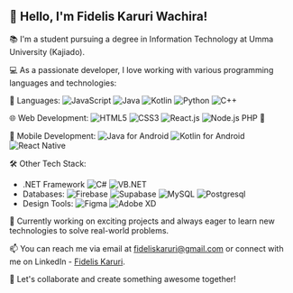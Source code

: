 ## 👋 Hello, I'm Fidelis Karuri Wachira!

📚 I'm a student pursuing a degree in Information Technology at Umma University (Kajiado).

💻 As a passionate developer, I love working with various programming languages and technologies:

🚀 Languages: 
   ![JavaScript](https://img.shields.io/badge/-JavaScript-yellow?logo=javascript&logoColor=white)
   ![Java](https://img.shields.io/badge/-Java-red?logo=java&logoColor=white)
   ![Kotlin](https://img.shields.io/badge/-Kotlin-blue?logo=kotlin&logoColor=white)
   ![Python](https://img.shields.io/badge/-Python-green?logo=python&logoColor=white)
   ![C++](https://img.shields.io/badge/-C++-blue?logo=c%2B%2B&logoColor=white)

🌐 Web Development: 
   ![HTML5](https://img.shields.io/badge/-HTML5-E34F26?logo=html5&logoColor=white)
   ![CSS3](https://img.shields.io/badge/-CSS3-1572B6?logo=css3&logoColor=white)
   ![React.js](https://img.shields.io/badge/-React.js-61DAFB?logo=react&logoColor=white)
   ![Node.js](https://img.shields.io/badge/-Node.js-339933?logo=node.js&logoColor=white)
   PHP 🐘

📱 Mobile Development: 
   ![Java for Android](https://img.shields.io/badge/-Java-3DDC84?logo=android&logoColor=white)
   ![Kotlin for Android](https://img.shields.io/badge/-Kotlin-7F52FF?logo=android&logoColor=white)
   ![React Native](https://img.shields.io/badge/-React%20Native-61DAFB?logo=react&logoColor=white)

🛠️ Other Tech Stack: 
   - .NET Framework ![C#](https://img.shields.io/badge/-C%23-purple?logo=c-sharp&logoColor=white)
     ![VB.NET](https://img.shields.io/badge/-VB.NET-blue?logo=vb.net&logoColor=white)
   - Databases: 
     ![Firebase](https://img.shields.io/badge/-Firebase-FFCA28?logo=firebase&logoColor=white)
     ![Supabase](https://img.shields.io/badge/-Supabase-3D6754?logo=supabase&logoColor=white)
     ![MySQL](https://img.shields.io/badge/-MySQL-4479A1?logo=mysql&logoColor=white)
     ![Postgresql](https://img.shields.io/badge/-PostgreSQL-336791?logo=postgresql&logoColor=white)
   - Design Tools: 
     ![Figma](https://img.shields.io/badge/-Figma-F24E1E?logo=figma&logoColor=white)
     ![Adobe XD](https://img.shields.io/badge/-Adobe%20XD-FF61F6?logo=adobe-xd&logoColor=white)

🔭 Currently working on exciting projects and always eager to learn new technologies to solve real-world problems. 

📫 You can reach me via email at fideliskaruri@gmail.com or connect with me on LinkedIn - [Fidelis Karuri](https://www.linkedin.com/in/fideliskaruri/).

🌟 Let's collaborate and create something awesome together!
